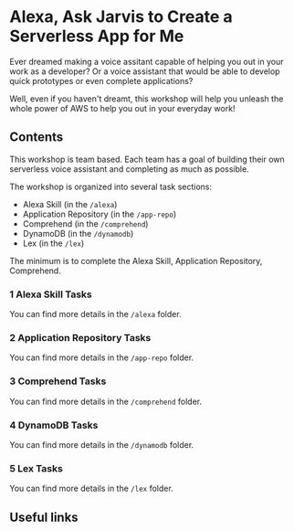 # Alexa, Ask Jarvis to Create a Serverless App for Me

Ever dreamed making a voice assitant capable of helping you out in your work as a developer? Or a voice assistant that would be able to develop quick prototypes or even complete applications?

Well, even if you haven't dreamt, this workshop will help you unleash the whole power of AWS to help you out in your everyday work!

## Contents

This workshop is team based. Each team has a goal of building their own serverless voice assistant and completing as much as possible.

The workshop is organized into several task sections:

- Alexa Skill (in the `/alexa`)
- Application Repository (in the `/app-repo`)
- Comprehend (in the `/comprehend`)
- DynamoDB (in the `/dynamodb`)
- Lex (in the `/lex`)

The minimum is to complete the Alexa Skill, Application Repository, Comprehend.

### 1 Alexa Skill Tasks

You can find more details in the `/alexa` folder.

### 2 Application Repository Tasks

You can find more details in the `/app-repo` folder.

### 3 Comprehend Tasks

You can find more details in the `/comprehend` folder.

### 4 DynamoDB Tasks

You can find more details in the `/dynamodb` folder.

### 5 Lex Tasks

You can find more details in the `/lex` folder.

## Useful links
